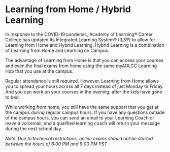 # Learning from Home / Hybrid Learning
In response to the COVID-19 pandemic, Academy of Learning® Career College has updated its Integrated Learning System® (ILS®) to allow for Learning from Home and Hybrid Learning. Hybrid Learning is a combination of Learning from Home and Learning on Campus.

The advantage of Learning from Home is that you can access your courses and even the final exams from home using the same myAOLCC Learning Hub that you use at the campus.

Regular attendance is still required. However, Learning from Home allows you to spread your hours across all 7 days instead of just Monday to Friday. And you can work on your courses in the evening, after the kids have gone to bed.

While working from home, you still have the same support that you get at the campus during regular campus hours. If you have any questions outside of the campus hours, you can send an email to your Learning Coach or leave a voicemail, and a qualified learning coach will return your message during the next school day.

*Note: Due to technical restrictions, online exams should not be started between the hours of 6:00 PM and 9:00 PM PST*